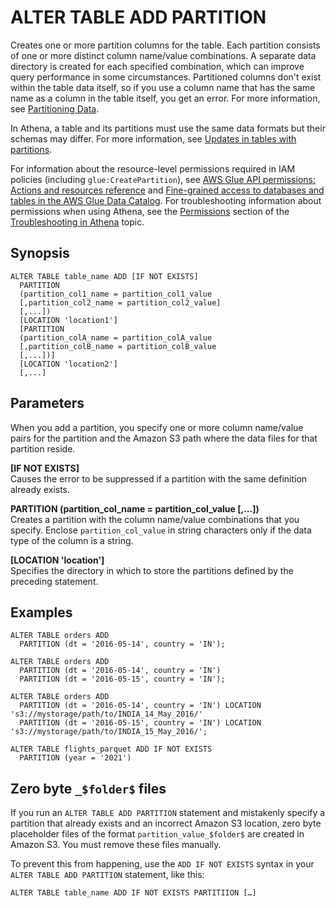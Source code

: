 # ALTER TABLE ADD PARTITION<a name="alter-table-add-partition"></a>

Creates one or more partition columns for the table\. Each partition consists of one or more distinct column name/value combinations\. A separate data directory is created for each specified combination, which can improve query performance in some circumstances\. Partitioned columns don't exist within the table data itself, so if you use a column name that has the same name as a column in the table itself, you get an error\. For more information, see [Partitioning Data](partitions.md)\.

In Athena, a table and its partitions must use the same data formats but their schemas may differ\. For more information, see [Updates in tables with partitions](updates-and-partitions.md)\.

For information about the resource\-level permissions required in IAM policies \(including `glue:CreatePartition`\), see [AWS Glue API permissions: Actions and resources reference](https://docs.aws.amazon.com/glue/latest/dg/api-permissions-reference.html) and [Fine\-grained access to databases and tables in the AWS Glue Data Catalog](fine-grained-access-to-glue-resources.md)\. For troubleshooting information about permissions when using Athena, see the [Permissions](troubleshooting-athena.md#troubleshooting-athena-permissions) section of the [Troubleshooting in Athena](troubleshooting-athena.md) topic\.

## Synopsis<a name="synopsis"></a>

```
ALTER TABLE table_name ADD [IF NOT EXISTS]
  PARTITION
  (partition_col1_name = partition_col1_value
  [,partition_col2_name = partition_col2_value]
  [,...])
  [LOCATION 'location1']
  [PARTITION
  (partition_colA_name = partition_colA_value
  [,partition_colB_name = partition_colB_value
  [,...])]
  [LOCATION 'location2']
  [,...]
```

## Parameters<a name="parameters"></a>

When you add a partition, you specify one or more column name/value pairs for the partition and the Amazon S3 path where the data files for that partition reside\.

**\[IF NOT EXISTS\]**  
Causes the error to be suppressed if a partition with the same definition already exists\.

**PARTITION \(partition\_col\_name = partition\_col\_value \[,\.\.\.\]\)**  
Creates a partition with the column name/value combinations that you specify\. Enclose `partition_col_value` in string characters only if the data type of the column is a string\.

**\[LOCATION 'location'\]**  
Specifies the directory in which to store the partitions defined by the preceding statement\.

## Examples<a name="examples"></a>

```
ALTER TABLE orders ADD
  PARTITION (dt = '2016-05-14', country = 'IN');
```

```
ALTER TABLE orders ADD
  PARTITION (dt = '2016-05-14', country = 'IN')
  PARTITION (dt = '2016-05-15', country = 'IN');
```

```
ALTER TABLE orders ADD
  PARTITION (dt = '2016-05-14', country = 'IN') LOCATION 's3://mystorage/path/to/INDIA_14_May_2016/'
  PARTITION (dt = '2016-05-15', country = 'IN') LOCATION 's3://mystorage/path/to/INDIA_15_May_2016/';
```

```
ALTER TABLE flights_parquet ADD IF NOT EXISTS
  PARTITION (year = '2021')
```

## Zero byte `_$folder$` files<a name="alter-table-add-partition-zero-byte-folder-files"></a>

If you run an `ALTER TABLE ADD PARTITION` statement and mistakenly specify a partition that already exists and an incorrect Amazon S3 location, zero byte placeholder files of the format `partition_value_$folder$` are created in Amazon S3\. You must remove these files manually\.

To prevent this from happening, use the `ADD IF NOT EXISTS` syntax in your `ALTER TABLE ADD PARTITION` statement, like this:

```
ALTER TABLE table_name ADD IF NOT EXISTS PARTITIION […]
```
